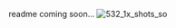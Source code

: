 readme coming soon...
![532_1x_shots_so](https://github.com/user-attachments/assets/0b53f6f1-0395-414d-a525-835305756e64)

